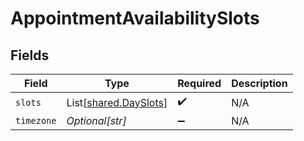 # AppointmentAvailabilitySlots


## Fields

| Field                                                    | Type                                                     | Required                                                 | Description                                              |
| -------------------------------------------------------- | -------------------------------------------------------- | -------------------------------------------------------- | -------------------------------------------------------- |
| `slots`                                                  | List[[shared.DaySlots](../../models/shared/dayslots.md)] | :heavy_check_mark:                                       | N/A                                                      |
| `timezone`                                               | *Optional[str]*                                          | :heavy_minus_sign:                                       | N/A                                                      |